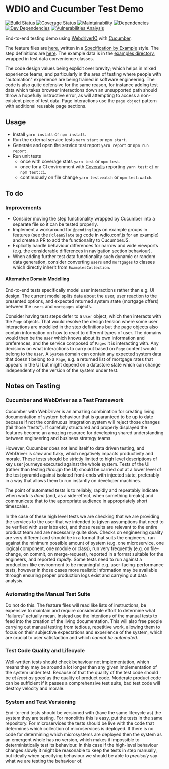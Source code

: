 # WDIO and Cucumber Test Demo
[![Build Status](https://travis-ci.org/jimCresswell/sr2-nw-jim.svg?branch=master)](https://travis-ci.org/jimCresswell/sr2-nw-jim)
[![Coverage Status](https://coveralls.io/repos/github/jimCresswell/sr2-nw-jim/badge.svg?branch=master)](https://coveralls.io/github/jimCresswell/sr2-nw-jim?branch=master)
[![Maintainability](https://api.codeclimate.com/v1/badges/72c356a84ab64c90c952/maintainability)](https://codeclimate.com/github/jimCresswell/sr2-nw-jim/maintainability)
[![Dependencies](https://david-dm.org/jimCresswell/sr2-nw-jim/status.svg)](https://david-dm.org/jimCresswell/sr2-nw-jim)
[![Dev Dependencies](https://david-dm.org/jimCresswell/sr2-nw-jim/dev-status.svg)](https://david-dm.org/jimCresswell/sr2-nw-jim?type=dev)
[![Vulnerabilities Analysis](https://snyk.io/test/github/jimCresswell/sr2-nw-jim/badge.svg?targetFile=package.json)](https://snyk.io/test/github/jimCresswell/sr2-nw-jim?targetFile=package.json)

End-to-end testing demo using [WebdriverIO](https://webdriver.io/) with [Cucumber](https://cucumber.io/).

The feature files are [here](src/features), written in a [Specification by Example](https://gojko.net/books/specification-by-example/) style. The step definitions are [here](src/steps). The example data is in the [examples directory](src/examples), wrapped in test data convenience classes.

The code design values being explicit over brevity; which helps in mixed experience teams, and particularly in the area of testing where people with "automation" experience are being trained in software engineering. The code is also quite defensive for the same reason, for instance adding test data which takes browser interactions down an unsupported path should throw a hopefully instructive error, as will attempting to access a non-existent piece of test data. Page interactions use the `page object` pattern with additional reusable page sections. 

## Usage

 * Install `yarn install` or `npm install`.
 * Run the external service tests `yarn start` or `npm start`.
 * Generate and open the service test report `yarn report` or `npm run report`.
 * Run unit tests
   * once with coverage stats `yarn test` or `npm test`.
   * once for a CI environment with [Coveralls](https://coveralls.io/) reporting `yarn test:ci` or `npm test:ci`.
   * continuously on file change `yarn test:watch` or `npm test:watch`.


## To do

### Improvements

  * Consider moving the step functionality wrapped by Cucumber into a separate file so it can be tested properly.
  * Implement a workaround for `@pending` tags on example groups in features (see the `@cleanSlate` tag code in wdio.conf.js for an example) and create a PR to add the functionality to CucumberJS.
  * Explicitly handle behaviour differences for narrow and wide viewports (e.g. the considerable differences in navigation section behaviour).
  * When adding further test data functionality such dynamic or random data generation, consider converting `users` and `mortgages` to classes which directly inherit from `ExamplesCollection`.

#### Alternative Domain Modelling

End-to-end tests specifically model user interactions rather than e.g. UI design. The current model splits data about the user, user reaction to the presented options, and expected returned system state (mortgage offers) between the `users` and `mortgages` objects.

Consider having test steps defer to a `User` object, which then interacts with the `Page` objects. That would resolve the design tension where some user interactions are modelled in the step definitions but the page objects also contain information on how to react to different types of user. The domains would then be the `User` which knows about its own information and preferences, and the service composed of `Pages` it is interacting with. Any decisions on what interactions to carry out based on `Page` content would belong to the `User`. A `System` domain can contain any expected system data that doesn't belong to a `Page`, e.g. a returned list of mortgage rates that appears in the UI but might depend on a datastore state which can change independently of the version of the system under test.


## Notes on Testing

### Cucumber and WebDriver as a Test Framework

Cucumber with WebDriver is an amazing combination for creating living documentation of system behaviour that is guaranteed to be up to date because if not the continuous integration system will reject those changes (fail those "tests"). If carefully structured and properly displayed the features become an amazing resource for developing shared understanding between engineering and business strategy teams.

However, Cucumber does not lend itself to data driven testing, and WebDriver is *slow* and flaky, which negatively impacts productivity and morale. These tests should be strictly limited to high level descriptions of key user journeys executed against the whole system. Tests of the UI (rather than testing _through_ the UI) should be carried out at a lower level of the test pyramid against isolated front-ends with injected state, preferably in a way that allows them to run instantly on developer machines.

The point of automated tests is to reliably, rapidly and repeatably indicate when work is *done* (and, as a side-effect, when something breaks) and communicate that to the appropriate audience in appropriately short timescales.

In the case of these high level tests we are checking that we are providing the services to the user that we intended to (given assumptions that need to be verified with user labs etc), and those results are relevant to the entire product team and are necessarily quite slow. Checks on engineering quality are very different and should be in a format that suits the engineers, run against the minimum possible amount of system (e.g. one microservice, one logical component, one module or class), run very frequently (e.g. on file-change, on commit, on merge-request), reported in a format suitable for the engineers, and reported *rapidly*. Some tests need to run against a production-like environment to be meaningful e.g. user-facing-performance tests, however in those cases more realistic information may be available through ensuring proper production logs exist and carrying out data analysis.

### Automating the Manual Test Suite

Do not do this. The feature files will read like lists of instructions, be expensive to maintain and require considerable effort to determine what "failures" actually mean. Instead use the intentions of the manual tests to feed into the creation of the living documentation. This will also free people carrying out manual testing from tedious, repetitive work, allowing them to focus on their subjective expectations and experience of the system, which are crucial to user satisfaction and which _cannot be automated_.

### Test Code Quality and Lifecycle

Well-written tests should check behaviour not implementation, which means they may be around a lot longer than any given implementation of the system under test. Because of that the quality of the test code should be _at least as good_ as the quality of product code. Moderate product code can be sufficient if it passes a comprehensive test suite, bad test code will destroy velocity and morale.

### System and Test Versioning

End-to-end tests should be versioned with (have the same lifecycle as) the system they are testing. For monoliths this is easy, put the tests in the same repository. For microservices the tests should be live with the code that determines which collection of microservices is deployed. If there is no code for determining which microsystems are deployed then the system as an emergent whole has no version, which makes it impossible to deterministically test its behaviour. In this case if the high-level behaviour changes slowly it might be reasonable to keep the tests in step manually, but ideally when specifying behaviour we should be able to _precisely_ say what we are testing the behaviour of.
